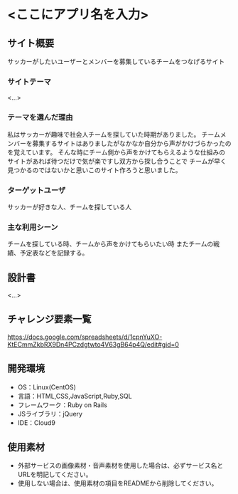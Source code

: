# <ここにアプリ名を入力>

## サイト概要
サッカーがしたいユーザーとメンバーを募集しているチームをつなげるサイト

### サイトテーマ
<...>

### テーマを選んだ理由
私はサッカーが趣味で社会人チームを探していた時期がありました。
チームメンバーを募集するサイトはありましたがなかなか自分から声がかけづらかったのを覚えています。
そんな時にチーム側から声をかけてもらえるような仕組みのサイトがあれば待つだけで気が楽ですし双方から探し合うことで
チームが早く見つかるのではないかと思いこのサイト作ろうと思いました。

### ターゲットユーザ
サッカーが好きな人、チームを探している人

### 主な利用シーン
チームを探している時、チームから声をかけてもらいたい時
またチームの戦績、予定表などを記録する。

## 設計書
<...>

## チャレンジ要素一覧
https://docs.google.com/spreadsheets/d/1cpnYuXO-KtECmmZkbRX9Dn4PCzdgtwto4V63gB64p4Q/edit#gid=0

## 開発環境
- OS：Linux(CentOS)
- 言語：HTML,CSS,JavaScript,Ruby,SQL
- フレームワーク：Ruby on Rails
- JSライブラリ：jQuery
- IDE：Cloud9

## 使用素材
- 外部サービスの画像素材・音声素材を使用した場合は、必ずサービス名とURLを明記してください。
- 使用しない場合は、使用素材の項目をREADMEから削除してください。